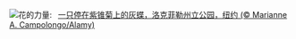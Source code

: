 ![](https://www.bing.com/th?id=OHR.EchinaceaButterfly_ZH-CN7877489878_UHD.jpg&w=1000)花的力量:&nbsp;&ensp;[一只停在紫锥菊上的灰蝶，洛克菲勒州立公园，纽约 (© Marianne A. Campolongo/Alamy)](https://www.bing.com/th?id=OHR.EchinaceaButterfly_ZH-CN7877489878_UHD.jpg)
<br><br/>
